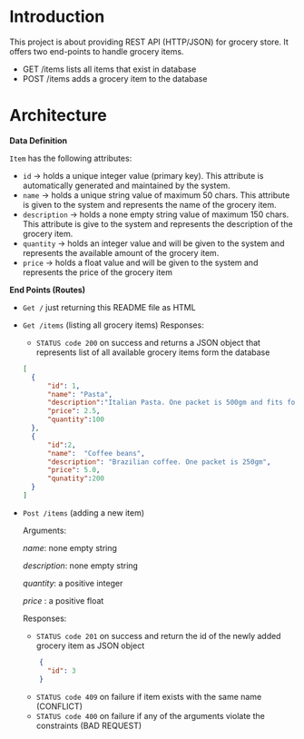# Introduction
This project is about providing REST API (HTTP/JSON) for grocery store. It offers two end-points to handle grocery items. 
+ GET /items lists all items that exist in database
+ POST /items adds a grocery item to the database 



# Architecture
**Data Definition**

`Item` has the following attributes: 
+ `id` -> holds a unique integer value (primary key). This attribute is automatically generated and maintained  by the system.
+ `name` -> holds a unique string value of maximum 50 chars. This attribute is given to the system and represents the name of the grocery item.
+ `description` -> holds a none empty string value of maximum 150 chars. This attribute is give to the system and represents the description of the grocery item.
+ `quantity` -> holds an integer value and will be given to the system and represents the available amount of the grocery item.
+ ``price`` ->  holds a float value and will be given to the system and represents the price of the grocery item
  

**End Points (Routes)**
+ `Get /` just returning this README file as HTML
+ `Get /items` (listing  all grocery items) 
  Responses:
  + `STATUS code 200` on success and returns a JSON object that represents list of all available grocery items form the database  
  ```json
  [
    {
        "id": 1,
        "name": "Pasta",
        "description":"Italian Pasta. One packet is 500gm and fits for two persons",
        "price": 2.5,
        "quantity":100
    },
    {
        "id":2,
        "name":  "Coffee beans",
        "description": "Brazilian coffee. One packet is 250gm",
        "price": 5.0,
        "qunatity":200
    }
  ]
  ``` 
+ `Post /items` (adding a new item)
  
  Arguments:

  *name*: none empty string

  *description*: none empty string

  *quantity*: a positive integer

  *price* : a positive  float

  Responses:
    + `STATUS code 201` on success and return the id of the newly added grocery item as JSON object
  ```json
      {
        "id": 3
      }
    ```
    + `STATUS code 409` on failure if item exists with the same name (CONFLICT)
    + `STATUS code 400` on failure if any of the arguments violate the  constraints (BAD REQUEST)
